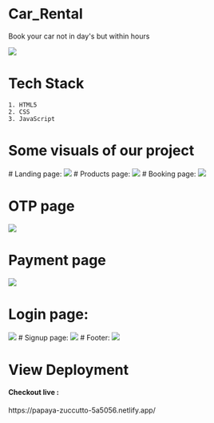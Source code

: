 # Car_Rental
Book your car not in day's but within hours

</hr>
<img src="https://user-images.githubusercontent.com/90348363/210046341-9f55592f-4c41-4d67-bc3a-c462848b2540.png"/>
</hr>

# Tech Stack

    1. HTML5 
    2. CSS 
    3. JavaScript 


# Some visuals of our project 
 </hr>
# Landing page: 
 <img src="https://user-images.githubusercontent.com/90348363/210046430-c0aa7cc2-d06a-4a6b-b07a-cef5a1793d37.png"/>
  # Products page: 
<img src="https://user-images.githubusercontent.com/90348363/210046516-4de6c955-7279-4956-9961-b247be6936f4.png" />
 # Booking page: 
<img src="https://user-images.githubusercontent.com/90348363/210046584-9ed7154d-2129-4e9e-b00c-498a21ba9bc1.png" />

# OTP page
<img src="https://user-images.githubusercontent.com/90348363/210046695-8a1aba9d-809e-4485-b9b8-44a4a58a4d26.png" />

# Payment page
<img src="https://user-images.githubusercontent.com/90348363/210046843-49f4fcee-b774-48bf-b2dd-3a5f2fe7d1ac.png"/>

# Login page:
<img src="https://user-images.githubusercontent.com/90348363/210046972-a38fbb7f-d385-403a-bbd7-8d4db01937d2.png" />
#  Signup page:
<img src="https://user-images.githubusercontent.com/90348363/210046895-06878f8f-3aa2-4260-be2c-006ac7bf6a16.png" />
 # Footer:
<img src="https://user-images.githubusercontent.com/90348363/210047030-efaf99d2-2dd8-4775-8b83-d4e449c7f0e6.png" />


<h1>View Deployment</h1>
</hr>
<h4>Checkout live  :</h4>
https://papaya-zuccutto-5a5056.netlify.app/

